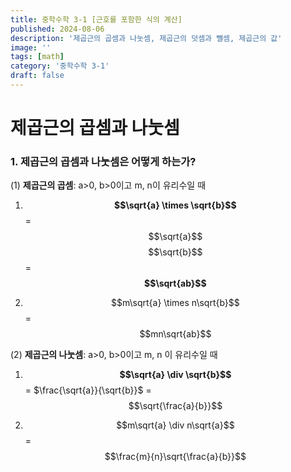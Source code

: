 ```yaml
---
title: 중학수학 3-1 [근호를 포함한 식의 계산]
published: 2024-08-06
description: '제곱근의 곱셈과 나눗셈, 제곱근의 덧셈과 뺄셈, 제곱근의 값'
image: ''
tags: [math]
category: '중학수학 3-1'
draft: false 
---
```


# 제곱근의 곱셈과 나눗셈
### 1. 제곱근의 곱셈과 나눗셈은 어떻게 하는가?
(1) **제곱근의 곱셈**: a>0, b>0이고 m, n이 유리수일 때

1. **$$\sqrt{a} \times \sqrt{b}$$** = $$\sqrt{a}$$ $$\sqrt{b}$$ = **$$\sqrt{ab}$$**

2. $$m\sqrt{a} \times n\sqrt{b}$$ =  $$mn\sqrt{ab}$$

(2) **제곱근의 나눗셈**: a>0, b>0이고 m, n 이 유리수일 때

1. **$$\sqrt{a} \div \sqrt{b}$$** = $\frac{\sqrt{a}}{\sqrt{b}}$ = $$\sqrt{\frac{a}{b}}$$

2. $$m\sqrt{a} \div n\sqrt{a}$$ = $$\frac{m}{n}\sqrt{\frac{a}{b}}$$